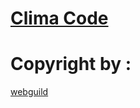 # <a href="https://otabek1980.github.io/ClimaCode/">Clima Code</a>

# Copyright by :
 <a href="copyright by webguild: https://t.me/webguild/1936"> webguild </a>
